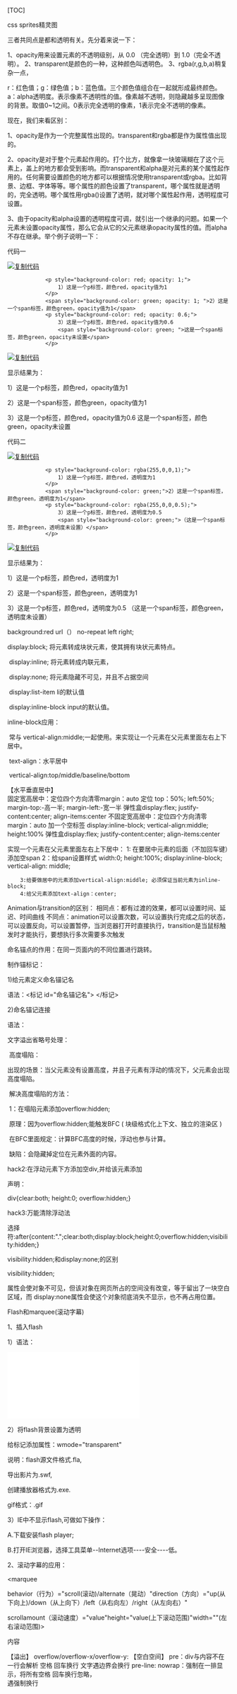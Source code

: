 [TOC]

css sprites精灵图

三者共同点是都和透明有关。先分着来说一下：

1、opacity用来设置元素的不透明级别，从 0.0 （完全透明）到 1.0（完全不透明）。
2、transparent是颜色的一种，这种颜色叫透明色。
3、rgba(r,g,b,a)稍复杂一点，

r：红色值；g：绿色值；b：蓝色值。三个颜色值组合在一起就形成最终颜色。
a：alpha透明度。表示像素不透明性的值。像素越不透明，则隐藏越多呈现图像的背景。取值0~1之间。0表示完全透明的像素，1表示完全不透明的像素。

 

现在，我们来看区别：

1、opacity是作为一个完整属性出现的。transparent和rgba都是作为属性值出现的。

2、opacity是对于整个元素起作用的。打个比方，就像拿一块玻璃糊在了这个元素上，盖上的地方都会受到影响。而transparent和alpha是对元素的某个属性起作用的。任何需要设置颜色的地方都可以根据情况使用transparent或rgba。比如背景、边框、字体等等。哪个属性的颜色设置了transparent，哪个属性就是透明的，完全透明。哪个属性用rgba()设置了透明，就对哪个属性起作用，透明程度可设置。

3、由于opacity和alpha设置的透明程度可调，就引出一个继承的问题。如果一个元素未设置opacity属性，那么它会从它的父元素继承opacity属性的值。而alpha不存在继承。举个例子说明一下：

代码一

[![复制代码](https://common.cnblogs.com/images/copycode.gif)](javascript:void(0);)

```
            <p style="background-color: red; opacity: 1;">
                1）这是一个p标签，颜色red，opacity值为1
            </p>
            <span style="background-color: green; opacity: 1; ">2）这是一个span标签，颜色green，opacity值为1</span>
            <p style="background-color: red; opacity: 0.6;">
                3）这是一个p标签，颜色red，opacity值为0.6
                <span style="background-color: green; ">这是一个span标签，颜色green，opacity未设置</span>
            </p>
```

[![复制代码](https://common.cnblogs.com/images/copycode.gif)](javascript:void(0);)

显示结果为：

1）这是一个p标签，颜色red，opacity值为1

2）这是一个span标签，颜色green，opacity值为1

3）这是一个p标签，颜色red，opacity值为0.6 这是一个span标签，颜色green，opacity未设置

代码二

[![复制代码](https://common.cnblogs.com/images/copycode.gif)](javascript:void(0);)

```
            <p style="background-color: rgba(255,0,0,1);">
                1）这是一个p标签，颜色red，透明度为1
            </p>
            <span style="background-color: green;">2）这是一个span标签，颜色green，透明度为1</span>            
            <p style="background-color: rgba(255,0,0,0.5);">
                3）这是一个p标签，颜色red，透明度为0.5
                <span style="background-color: green;">（这是一个span标签，颜色green，透明度未设置）</span>
            </p>
```

[![复制代码](https://common.cnblogs.com/images/copycode.gif)](javascript:void(0);)

 显示结果为：

1）这是一个p标签，颜色red，透明度为1

2）这是一个span标签，颜色green，透明度为1

3）这是一个p标签，颜色red，透明度为0.5 （这是一个span标签，颜色green，透明度未设置）



background:red url（） no-repeat left right;



display:block;    将元素转成块状元素，使其拥有块状元素特点。

​            display:inline;   将元素转成内联元素，

​            display:none;    将元素隐藏不可见，并且不占据空间

​            display:list-item   li的默认值

​            display:inline-block    input的默认值。



inline-block应用：

​            常与 vertical-align:middle;一起使用。来实现让一个元素在父元素里面左右上下居中。

​            text-align：水平居中

​            vertical-align:top/middle/baseline/bottom



【水平垂直居中】  
固定宽高居中：定位四个方向清零margin：auto
				定位 top：50%; left:50%; margin-top:-高一半; margin-left:-宽一半
弹性盒display:flex; justify-content:center; align-items:center
不固定宽高居中：定位四个方向清零margin：auto
				加一个空标签 display:inline-block; vertical-align:middle; height:100%
弹性盒display:flex; justify-content:center; align-items:center

 实现一个元素在父元素里面左右上下居中：
        1: 在要居中元素的后面（不加回车键）添加空span
        2：给span设置样式
            width:0;
            height:100%;
            display:inline-block;
            vertical-align: middle;

        3:给要做居中的元素添加vertical-align:middle; 必须保证当前元素为inline-block;
        4:给父元素添加text-align：center;

Animation与transition的区别：
相同点：都有过渡的效果，都可以设置时间、延迟、时间曲线
不同点：animation可以设置次数，可以设置执行完成之后的状态，可以设置反向，可以设置暂停，当浏览器打开时直接执行，transition是当鼠标触发时才能执行，要想执行多次需要多次触发



命名锚点的作用：在同一页面内的不同位置进行跳转。

制作锚标记：

1)给元素定义命名锚记名

语法：<标记 id="命名锚记名"> </标记>

2)命名锚记连接

语法：<a href="#命名锚记名称"></a>



  文字溢出省略号处理：

<!--

​    white-space:

​        属性值:

​            pre

​            pre-line

​            pre-wrap

​            nowrap



​    overflow:

​        属性值：

visible    默认值

​            hidden    溢出隐藏

​            scroll    在容器上添加滚动条

​            auto      溢出的时候添加滚动条，

-->

<!--

​    实现单行文本溢出省略号显示：

​        1：white-space:nowrap;   不让文本换行

​        2：overflow:hidden      让溢出的内容隐藏

​        3: text-overflow: ellipsis( 省略号显示 );      clip默认值。

​        4:width!!!!!!!!!

-->



​    高度塌陷：

​        出现的场景：当父元素没有设置高度，并且子元素有浮动的情况下，父元素会出现高度塌陷。





​    解决高度塌陷的方法：

​        1：在塌陷元素添加overflow:hidden;

​            原理：因为overflow:hidden;能触发BFC  ( 块级格式化上下文、独立的渲染区 )

​                在BFC里面规定：计算BFC高度的时候，浮动也参与计算。



​            缺陷：会隐藏掉定位在元素外面的内容。



  hack2:在浮动元素下方添加空div,并给该元素添加

   声明：

div{clear:both; height:0; overflow:hidden;}







hack3:万能清除浮动法

选择符:after{content:".";clear:both;display:block;height:0;overflow:hidden;visibility:hidden;}



visibility:hidden;和display:none;的区别

visibility:hidden;

属性会使对象不可见，但该对象在网页所占的空间没有改变，等于留出了一块空白区域，而 display:none属性会使这个对象彻底消失不显示，也不再占用位置。



Flash和marquee(滚动字幕)

1、插入flash

1）语法：

<object width="value" height="value">

<param name="movie" value="flash路径及全称" />

<embed width="value" height="value" src="flash路径及全称"></embed>

</object>

2）将flash背景设置为透明

<embed wmode="transparent" />

给<embed>标记添加属性：wmode="transparent"

说明：flash源文件格式.fla,

导出影片为.swf,

创建播放器格式为.exe.

gif格式：.gif

3）IE中不显示flash,可做如下操作：

A.下载安装flash player;

B.打开IE浏览器，选择工具菜单--Internet选项----安全----低。



2、滚动字幕的应用：

<marquee

behavior（行为）="scroll(滚动)/alternate（晃动）"direction（方向）="up(从下向上)/down（从上向下）/left（从右向左）/right（从左向右）"

scrollamount（滚动速度）="value"height="value(上下滚动范围)"width=""(左右滚动范围)>

内容

</marquee>



【溢出】
overflow/overflow-x/overflow-y:
【空白空间】
pre：div与内容不在一行会解析 空格 回车换行 文字遇边界会换行
pre-line:
nowrap：强制在一排显示，将所有空格 回车换行忽略，<br>遇强制换行